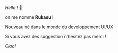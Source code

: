 *Hello* ! 👋

on me nomme **Rukasu** !

Nouveau né dans le monde du developpement UI/UX

Si vous avez des suggestion n'hesitez pas merci !

*Ciao!*
